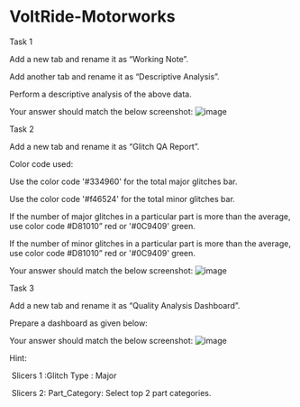 # VoltRide-Motorworks


Task 1

Add a new tab and rename it as “Working Note”.

Add another tab and rename it as “Descriptive Analysis”.

Perform a descriptive analysis of the above data.

Your answer should match the below screenshot:
![image](https://github.com/user-attachments/assets/afc703ea-b336-44ad-a666-ebea46cf2d31)


Task 2

Add a new tab and rename it as “Glitch QA Report”.


Color code used:

Use the color code '#334960' for the total major glitches bar. 

Use the color code '#f46524' for the total minor glitches bar. 

If the number of major glitches in a particular part is more than the average, use color code #D81010” red or '#0C9409' green.

If the number of minor glitches in a particular part is more than the average, use color code #D81010” red or '#0C9409' green.

Your answer should match the below screenshot:
![image](https://github.com/user-attachments/assets/f1d634ee-a5cd-418b-8b5f-40bb0d77e07b)


Task 3

Add a new tab and rename it as “Quality Analysis Dashboard”.

Prepare a dashboard as given below:

Your answer should match the below screenshot:
![image](https://github.com/user-attachments/assets/20e0f6c1-18d4-41dd-b8fd-c7c927be09c9)


Hint:

 Slicers 1 :Glitch Type : Major

 Slicers 2: Part_Category: Select top 2 part categories.
